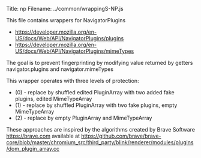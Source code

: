 Title: np
Filename: ../common/wrappingS-NP.js

This file contains wrappers for NavigatorPlugins

  * https://developer.mozilla.org/en-US/docs/Web/API/NavigatorPlugins/plugins
  * https://developer.mozilla.org/en-US/docs/Web/API/NavigatorPlugins/mimeTypes

The goal is to prevent fingerprinting by modifying value returned by getters navigator.plugins and navigator.mimeTypes

This wrapper operates with three levels of protection:

*	 (0) - replace by shuffled edited PluginArray with two added fake plugins, edited MimeTypeArray
*	 (1) - replace by shuffled PluginArray with two fake plugins, empty MimeTypeArray
*	 (2) - replace by empty PluginArray and MimeTypeArray

These approaches are inspired by the algorithms created by Brave Software <https://brave.com>
available at https://github.com/brave/brave-core/blob/master/chromium_src/third_party/blink/renderer/modules/plugins/dom_plugin_array.cc


